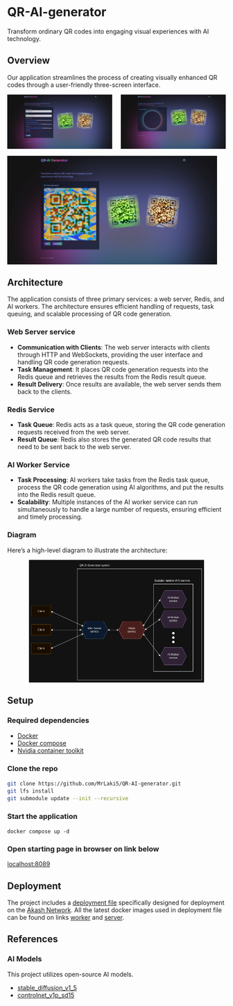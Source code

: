 # QR-AI-generator
Transform ordinary QR codes into engaging visual experiences with AI technology.

## Overview
Our application streamlines the process of creating visually enhanced QR codes through a user-friendly three-screen interface.
<div style="display: flex; justify-content: space-between;">
  <img src="images/step1.png" style="width: 48%;"/>
  <img src="images/step2.png" style="width: 48%;"/>
</div>
<div style="display: flex; justify-content: space-between; margin-top: 16px;">
  <img src="images/step3.png" style="width: 96%;"/>
</div>

## Architecture
The application consists of three primary services: a web server, Redis, and AI workers. The architecture ensures efficient handling of requests, task queuing, and scalable processing of QR code generation.
### Web Server service
* **Communication with Clients**: The web server interacts with clients through HTTP and WebSockets, providing the user interface and handling QR code generation requests.
* **Task Management**: It places QR code generation requests into the Redis queue and retrieves the results from the Redis result queue.
* **Result Delivery**: Once results are available, the web server sends them back to the clients.
### Redis Service
* **Task Queue**: Redis acts as a task queue, storing the QR code generation requests received from the web server.
* **Result Queue**: Redis also stores the generated QR code results that need to be sent back to the web server.
### AI Worker Service
* **Task Processing**: AI workers take tasks from the Redis task queue, process the QR code generation using AI algorithms, and put the results into the Redis result queue.
* **Scalability**: Multiple instances of the AI worker service can run simultaneously to handle a large number of requests, ensuring efficient and timely processing.
### Diagram
Here’s a high-level diagram to illustrate the architecture:
<div>
    <img src="images/qr-ai-generator-architecture.png" style="width: 80%; display: block; margin: auto;" />
</div>

## Setup
### Required dependencies
* [Docker](https://docs.docker.com/engine/install/)
* [Docker compose](https://docs.docker.com/compose/install/)
* [Nvidia container toolkit](https://docs.nvidia.com/datacenter/cloud-native/container-toolkit/latest/install-guide.html)
### Clone the repo
``` bash
git clone https://github.com/MrLaki5/QR-AI-generator.git
git lfs install
git submodule update --init --recursive
```
### Start the application
```
docker compose up -d
```
### Open starting page in browser on link below
[localhost:8089](http://localhost:8089)

## Deployment
The project includes a [deployment file](deploy.yaml) specifically designed for deployment on the [Akash Network](https://akash.network/). All the latest docker images used in deployment file can be found on links [worker](https://hub.docker.com/repository/docker/mrlaki5/qr-ai-generator-worker/general) and [server](https://hub.docker.com/repository/docker/mrlaki5/qr-ai-generator-server/general).

## References
### AI Models
This project utilizes open-source AI models.
* [stable_diffusion_v1_5](https://huggingface.co/runwayml/stable-diffusion-v1-5)
* [controlnet_v1p_sd15](https://huggingface.co/DionTimmer/controlnet_qrcode-control_v1p_sd15)
